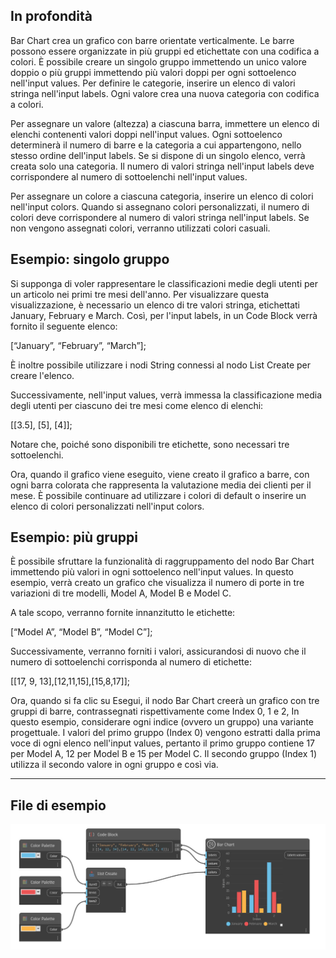 ## In profondità

Bar Chart crea un grafico con barre orientate verticalmente. Le barre possono essere organizzate in più gruppi ed etichettate con una codifica a colori. È possibile creare un singolo gruppo immettendo un unico valore doppio o più gruppi immettendo più valori doppi per ogni sottoelenco nell'input values. Per definire le categorie, inserire un elenco di valori stringa nell'input labels. Ogni valore crea una nuova categoria con codifica a colori.

Per assegnare un valore (altezza) a ciascuna barra, immettere un elenco di elenchi contenenti valori doppi nell'input values. Ogni sottoelenco determinerà il numero di barre e la categoria a cui appartengono, nello stesso ordine dell'input labels. Se si dispone di un singolo elenco, verrà creata solo una categoria. Il numero di valori stringa nell'input labels deve corrispondere al numero di sottoelenchi nell'input values.

Per assegnare un colore a ciascuna categoria, inserire un elenco di colori nell'input colors. Quando si assegnano colori personalizzati, il numero di colori deve corrispondere al numero di valori stringa nell'input labels. Se non vengono assegnati colori, verranno utilizzati colori casuali.

## Esempio: singolo gruppo

Si supponga di voler rappresentare le classificazioni medie degli utenti per un articolo nei primi tre mesi dell'anno. Per visualizzare questa visualizzazione, è necessario un elenco di tre valori stringa, etichettati January, February e March.
Così, per l'input labels, in un Code Block verrà fornito il seguente elenco:

[“January”, “February”, “March”];

È inoltre possibile utilizzare i nodi String connessi al nodo List Create per creare l'elenco.

Successivamente, nell'input values, verrà immessa la classificazione media degli utenti per ciascuno dei tre mesi come elenco di elenchi:

[[3.5], [5], [4]];

Notare che, poiché sono disponibili tre etichette, sono necessari tre sottoelenchi.

Ora, quando il grafico viene eseguito, viene creato il grafico a barre, con ogni barra colorata che rappresenta la valutazione media dei clienti per il mese. È possibile continuare ad utilizzare i colori di default o inserire un elenco di colori personalizzati nell'input colors.

## Esempio: più gruppi

È possibile sfruttare la funzionalità di raggruppamento del nodo Bar Chart immettendo più valori in ogni sottoelenco nell'input values. In questo esempio, verrà creato un grafico che visualizza il numero di porte in tre variazioni di tre modelli, Model A, Model B e Model C.

A tale scopo, verranno fornite innanzitutto le etichette:

[“Model A”, “Model B”, “Model C”];

Successivamente, verranno forniti i valori, assicurandosi di nuovo che il numero di sottoelenchi corrisponda al numero di etichette:

[[17, 9, 13],[12,11,15],[15,8,17]];

Ora, quando si fa clic su Esegui, il nodo Bar Chart creerà un grafico con tre gruppi di barre, contrassegnati rispettivamente come Index 0, 1 e 2, In questo esempio, considerare ogni indice (ovvero un gruppo) una variante progettuale. I valori del primo gruppo (Index 0) vengono estratti dalla prima voce di ogni elenco nell'input values, pertanto il primo gruppo contiene 17 per Model A, 12 per Model B e 15 per Model C. Il secondo gruppo (Index 1) utilizza il secondo valore in ogni gruppo e così via.

___
## File di esempio

![Bar Chart](./CoreNodeModelsWpf.Charts.BarChartNodeModel_img.jpg)

